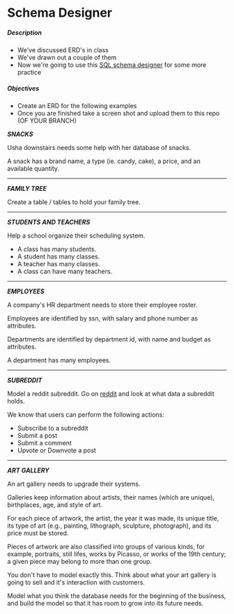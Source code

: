 # Schema Designer

##### Description

* We've discussed ERD's in class
* We've drawn out a couple of them
* Now we're going to use this [SQL schema designer](http://ondras.zarovi.cz/sql/demo/) for some more practice

##### Objectives

* Create an ERD for the following examples
* Once you are finished take a screen shot and upload them to this repo (OF YOUR BRANCH)

***SNACKS***

Usha downstairs needs some help with her database of snacks.

A snack has a brand name, a type (ie. candy, cake), a price, and an available quantity.

---

***FAMILY TREE***

Create a table / tables to hold your family tree.

---

***STUDENTS AND TEACHERS***

Help a school organize their scheduling system.

- A class has many students.
- A student has many classes.
- A teacher has many classes.
- A class can have many teachers.

---

***EMPLOYEES***

A company's HR department needs to store their employee roster.

Employees are identified by ssn, with salary and phone number as attributes.

Departments are identified by department id, with name and budget as attributes.

A department has many employees.

---

***SUBREDDIT***

Model a reddit subreddit. Go on [reddit](http://www.reddit.com) and look at what data a subreddit holds.

We know that users can perform the following actions:

- Subscribe to a subreddit
- Submit a post
- Submit a comment
- Upvote or Downvote a post

---

***ART GALLERY***

An art gallery needs to upgrade their systems.

Galleries keep information about artists, their names (which are unique), birthplaces, age, and style of art.

For each piece of artwork, the artist, the year it was made, its unique title, its type of art (e.g., painting, lithograph, sculpture, photograph), and its price must be stored.

Pieces of artwork are also classified into groups of various kinds, for example, portraits, still lifes, works by Picasso, or works of the 19th century; a given piece may belong to more than one group.

You don't have to model exactly this. Think about what your art gallery is going to sell and it's interaction with customers.

Model what you think the database needs for the beginning of the business, and build the model so that it has room to grow into its future needs.